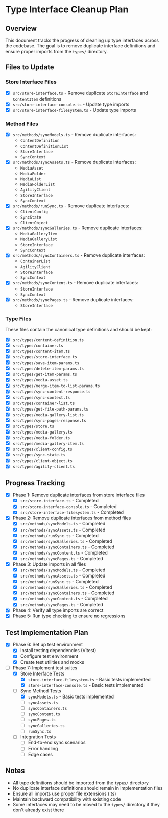 # Type Interface Cleanup Plan

## Overview
This document tracks the progress of cleaning up type interfaces across the codebase. The goal is to remove duplicate interface definitions and ensure proper imports from the `types/` directory.

## Files to Update

### Store Interface Files
- [x] `src/store-interface.ts` - Remove duplicate `StoreInterface` and `ContentItem` definitions
- [x] `src/store-interface-console.ts` - Update type imports
- [x] `src/store-interface-filesystem.ts` - Update type imports

### Method Files
- [x] `src/methods/syncModels.ts` - Remove duplicate interfaces:
  - `ContentDefinition`
  - `ContentDefinitionList`
  - `StoreInterface`
  - `SyncContext`
- [x] `src/methods/syncAssets.ts` - Remove duplicate interfaces:
  - `MediaAsset`
  - `MediaFolder`
  - `MediaList`
  - `MediaFolderList`
  - `AgilityClient`
  - `StoreInterface`
  - `SyncContext`
- [x] `src/methods/runSync.ts` - Remove duplicate interfaces:
  - `ClientConfig`
  - `SyncState`
  - `ClientObject`
- [x] `src/methods/syncGalleries.ts` - Remove duplicate interfaces:
  - `MediaGalleryItem`
  - `MediaGalleryList`
  - `StoreInterface`
  - `SyncContext`
- [x] `src/methods/syncContainers.ts` - Remove duplicate interfaces:
  - `ContainerList`
  - `AgilityClient`
  - `StoreInterface`
  - `SyncContext`
- [x] `src/methods/syncContent.ts` - Remove duplicate interfaces:
  - `StoreInterface`
  - `SyncContext`
- [x] `src/methods/syncPages.ts` - Remove duplicate interfaces:
  - `StoreInterface`

### Type Files
These files contain the canonical type definitions and should be kept:
- [x] `src/types/content-definition.ts`
- [x] `src/types/container.ts`
- [x] `src/types/content-item.ts`
- [x] `src/types/store-interface.ts`
- [x] `src/types/save-item-params.ts`
- [x] `src/types/delete-item-params.ts`
- [x] `src/types/get-item-params.ts`
- [x] `src/types/media-asset.ts`
- [x] `src/types/merge-item-to-list-params.ts`
- [x] `src/types/sync-content-response.ts`
- [x] `src/types/sync-context.ts`
- [x] `src/types/container-list.ts`
- [x] `src/types/get-file-path-params.ts`
- [x] `src/types/media-gallery-list.ts`
- [x] `src/types/sync-pages-response.ts`
- [x] `src/types/store.ts`
- [x] `src/types/media-gallery.ts`
- [x] `src/types/media-folder.ts`
- [x] `src/types/media-gallery-item.ts`
- [x] `src/types/client-config.ts`
- [x] `src/types/sync-state.ts`
- [x] `src/types/client-object.ts`
- [x] `src/types/agility-client.ts`

## Progress Tracking
- [x] Phase 1: Remove duplicate interfaces from store interface files
  - [x] `src/store-interface.ts` - Completed
  - [x] `src/store-interface-console.ts` - Completed
  - [x] `src/store-interface-filesystem.ts` - Completed
- [x] Phase 2: Remove duplicate interfaces from method files
  - [x] `src/methods/syncModels.ts` - Completed
  - [x] `src/methods/syncAssets.ts` - Completed
  - [x] `src/methods/runSync.ts` - Completed
  - [x] `src/methods/syncGalleries.ts` - Completed
  - [x] `src/methods/syncContainers.ts` - Completed
  - [x] `src/methods/syncContent.ts` - Completed
  - [x] `src/methods/syncPages.ts` - Completed
- [x] Phase 3: Update imports in all files
  - [x] `src/methods/syncModels.ts` - Completed
  - [x] `src/methods/syncAssets.ts` - Completed
  - [x] `src/methods/runSync.ts` - Completed
  - [x] `src/methods/syncGalleries.ts` - Completed
  - [x] `src/methods/syncContainers.ts` - Completed
  - [x] `src/methods/syncContent.ts` - Completed
  - [x] `src/methods/syncPages.ts` - Completed
- [x] Phase 4: Verify all type imports are correct
- [x] Phase 5: Run type checking to ensure no regressions

## Test Implementation Plan
- [x] Phase 6: Set up test environment
  - [x] Install testing dependencies (Vitest)
  - [x] Configure test environment
  - [x] Create test utilities and mocks
- [ ] Phase 7: Implement test suites
  - [x] Store Interface Tests
    - [x] `store-interface-filesystem.ts` - Basic tests implemented
    - [x] `store-interface-console.ts` - Basic tests implemented
  - [ ] Sync Method Tests
    - [x] `syncModels.ts` - Basic tests implemented
    - [ ] `syncAssets.ts`
    - [ ] `syncContainers.ts`
    - [ ] `syncContent.ts`
    - [ ] `syncPages.ts`
    - [ ] `syncGalleries.ts`
    - [ ] `runSync.ts`
  - [ ] Integration Tests
    - [ ] End-to-end sync scenarios
    - [ ] Error handling
    - [ ] Edge cases

## Notes
- All type definitions should be imported from the `types/` directory
- No duplicate interface definitions should remain in implementation files
- Ensure all imports use proper file extensions (.ts)
- Maintain backward compatibility with existing code
- Some interfaces may need to be moved to the `types/` directory if they don't already exist there
